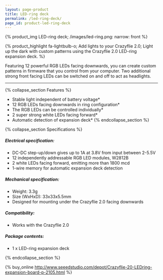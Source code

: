```yaml
---
layout: page-product
title: LED-ring deck
permalink: /led-ring-deck/
page_id: product-led-ring-deck
---
```


{% product_img LED-ring deck;
/images/led-ring.png: narrow: front 
%}

{% product_highlight 
fa-lightbulb-o;
Add lights to your Crazyflie 2.0;
Light up the dark with custom patterns using the Crazyflie 2.0 LED-ring expansion deck.
%}

Featuring 12 powerful RGB LEDs facing downwards, you can
create custom patterns in firmware that you control from your computer.
Two additional strong front facing LEDs can be switched on and off to
act as headlights.

---

{% collapse_section Features %}
* Stable light independent of battery voltage*
* 12 RGB LEDs facing downwards in ring configuration*
* The RGB LEDs can be controlled individually*
* 2 super strong white LEDs facing forward*
* Automatic detection of expansion deck*
{% endcollapse_section %}

{% collapse_section Specifications %}
##### Electrical specification:

* DC-DC step-up/down gives up to 1A at 3.8V from input between 2-5.5V
* 12 independently addressable RGB LED modules, W2812B
* 2 white LEDs facing forward, emitting more than 1800 mcd
* 1-wire memory for automatic expansion deck detection

##### Mechanical specification:

* Weight: 3.3g
* Size (WxHxD): 33x33x5.5mm
* Designed for mounting under the Crazyflie 2.0 facing downwards

##### Compatibility:

* Works with the Crazyflie 2.0

##### Package contents:

* 1 x LED-ring expansion deck

{% endcollapse_section %}

{% buy_online http://www.seeedstudio.com/depot/Crazyflie-20-LEDring-expansion-board-p-2105.html %}
